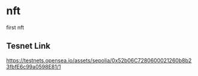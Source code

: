 # nft
first nft

##  Tesnet Link

https://testnets.opensea.io/assets/sepolia/0x52b06C7280600021260b8b23fbfE6c99a0598E81/1
